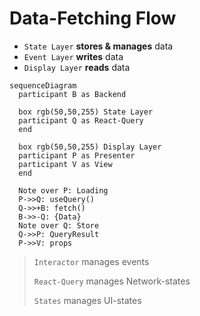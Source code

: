 # Data-Fetching Flow

- `State Layer` **stores & manages** data
- `Event Layer` **writes** data
- `Display Layer` **reads** data

```mermaid
sequenceDiagram
  participant B as Backend

  box rgb(50,50,255) State Layer
  participant Q as React-Query
  end

  box rgb(50,50,255) Display Layer
  participant P as Presenter
  participant V as View
  end

  Note over P: Loading
  P->>Q: useQuery()
  Q->>+B: fetch()
  B->>-Q: {Data}
  Note over Q: Store
  Q->>P: QueryResult
  P->>V: props
```

> `Interactor` manages events
>
> `React-Query` manages Network-states
>
> `States` manages UI-states
